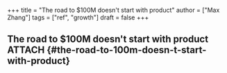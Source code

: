 +++
title = "The road to $100M doesn't start with product"
author = ["Max Zhang"]
tags = ["ref", "growth"]
draft = false
+++

## The road to $100M doesn't start with product <span class="tag"><span class="ATTACH">ATTACH</span></span> {#the-road-to-100m-doesn-t-start-with-product}
